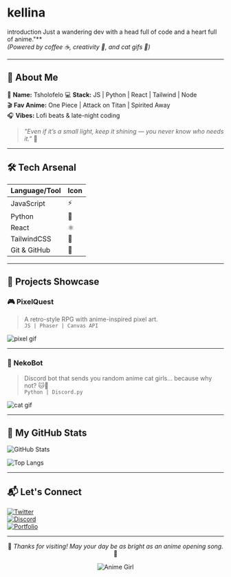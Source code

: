 # kellina
 introduction
Just a wandering dev with a head full of code and a heart full of anime."**  
*(Powered by coffee ☕, creativity 🎨, and cat gifs 🐾)*  

---

## 🌟 About Me  

🎀 **Name:** Tsholofelo 
💻 **Stack:** JS | Python | React | Tailwind | Node  
🎬 **Fav Anime:** One Piece | Attack on Titan | Spirited Away  
🎧 **Vibes:** Lofi beats & late-night coding  

> *"Even if it’s a small light, keep it shining — you never know who needs it."* 💫  

---

## 🛠️ Tech Arsenal  

| Language/Tool | Icon |
|---------------|------|
| JavaScript    | ⚡   |
| Python        | 🐍   |
| React         | ⚛️   |
| TailwindCSS   | 🎨   |
| Git & GitHub  | 🐙   |

---

## 🌸 Projects Showcase

### 🎮 **PixelQuest**
> A retro-style RPG with anime-inspired pixel art.  
`JS | Phaser | Canvas API`

![pixel gif](https://media.giphy.com/media/l0MYt5jPR6QX5pnqM/giphy.gif)

---

### 🐾 **NekoBot**
> Discord bot that sends you random anime cat girls… because why not? 🐱💖  
`Python | Discord.py`

![cat gif](https://media.giphy.com/media/JIX9t2j0ZTN9S/giphy.gif)

---

## 🎯 My GitHub Stats

![GitHub Stats](https://github-readme-stats.vercel.app/api?http://github.com/kellina25&show_icons=true&theme=synthwave)

![Top Langs](https://github-readme-stats.vercel.app/api/top-langs/?http://github.com/kellina25&layout=compact&theme=synthwave)

---

## 📬 Let's Connect  

[![Twitter](https://img.shields.io/badge/Twitter-@yourhandle-1DA1F2?style=for-the-badge&logo=twitter&logoColor=white)](https://twitter.com/)  
[![Discord](https://img.shields.io/badge/Discord-YourTag-5865F2?style=for-the-badge&logo=discord&logoColor=white)](https://discord.com/)  
[![Portfolio](https://img.shields.io/badge/Portfolio-Visit%20Me-ff69b4?style=for-the-badge&logo=about-dot-me&logoColor=white)](#)  

---

<div align="center">
  
🌸 *Thanks for visiting! May your day be as bright as an anime opening song.* 🌸  

![Anime Girl](https://media.giphy.com/media/3o6Zt481isNVuQI1l6/giphy.gif)

</div>

